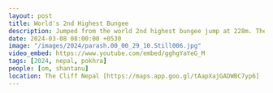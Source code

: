 ```yaml
---
layout: post
title: World's 2nd Highest Bungee
description: Jumped from the world 2nd highest bungee jump at 228m. The thrill of free-falling, the rush of adrenaline, and near death expericene made it an unforgettable experience. 🪂
date: 2024-03-08 08:00:00 +0530
image: "/images/2024/parash.00_00_29_10.Still006.jpg"
video_embed: https://www.youtube.com/embed/gghgYaYeG_M
tags: [2024, nepal, pokhra]
people: [om, shantanu]
location: The Cliff Nepal [https://maps.app.goo.gl/tAapXajGADWBC7yp6]
---
```

